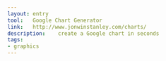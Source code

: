 ```yaml
---
layout: entry
tool:	Google Chart Generator
link:	http://www.jonwinstanley.com/charts/
description:	create a Google chart in seconds
tags:
- graphics
---
```

